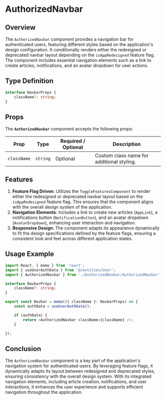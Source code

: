 # AuthorizedNavbar

## Overview
The `AuthorizedNavbar` component provides a navigation bar for authenticated users, featuring different styles based on the application's design configuration. It conditionally renders either the redesigned or deprecated navbar layout depending on the `isAppRedesigned` feature flag. The component includes essential navigation elements such as a link to create articles, notifications, and an avatar dropdown for user actions.

## Type Definition
```typescript
interface NavbarProps {
    className?: string;
}
```

## Props
The **`AuthorizedNavbar`** component accepts the following props:

| Prop       | Type       | Required / Optional | Description                                                               |
|------------|------------|----------------------|---------------------------------------------------------------------------|
| `className` | `string`   | Optional             | Custom class name for additional styling.                                 |

## Features
1. **Feature Flag Driven**: Utilizes the `ToggleFeaturesComponent` to render either the redesigned or deprecated navbar layout based on the `isAppRedesigned` feature flag. This ensures that the component aligns with the overall design system of the application.
2. **Navigation Elements**: Includes a link to create new articles (`AppLink`), a notifications button (`NotificationButton`), and an avatar dropdown (`AvatarDropdown`), enhancing user interaction and navigation.
3. **Responsive Design**: The component adapts its appearance dynamically to fit the design specifications defined by the feature flags, ensuring a consistent look and feel across different application states.


## Usage Example
```typescript jsx
import React, { memo } from 'react';
import { useUserAuthData } from '@/entities/User';
import { AuthorizedNavbar } from './AuthorizedNavbar/AuthorizedNavbar';

interface NavbarProps {
    className?: string;
}

export const Navbar = memo(({ className }: NavbarProps) => {
    const authData = useUserAuthData();

    if (authData) {
        return <AuthorizedNavbar className={className} />;
    }

});
```
## Conclusion
The `AuthorizedNavbar` component is a key part of the application's navigation system for authenticated users. By leveraging feature flags, it dynamically adapts its layout between redesigned and deprecated styles, ensuring consistency with the overall design system. With its integrated navigation elements, including article creation, notifications, and user interactions, it enhances the user experience and supports efficient navigation throughout the application.
